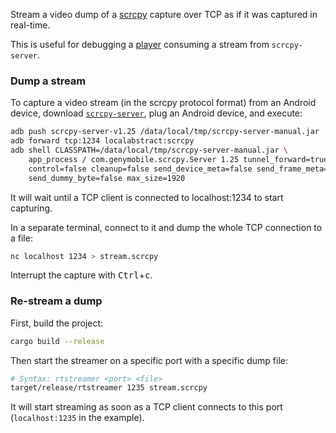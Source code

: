 Stream a video dump of a [scrcpy] capture over TCP as if it was captured in
real-time.

[scrcpy]: https://github.com/Genymobile/scrcpy

This is useful for debugging a [player] consuming a stream from `scrcpy-server`.

[player]: https://code.videolan.org/rom1v/vlc/-/merge_requests/20

### Dump a stream

To capture a video stream (in the scrcpy protocol format) from an Android
device, download [`scrcpy-server`], plug an Android device, and execute:

[`scrcpy-server`]: https://github.com/Genymobile/scrcpy/releases/download/v1.25/scrcpy-server-v1.25

```bash
adb push scrcpy-server-v1.25 /data/local/tmp/scrcpy-server-manual.jar
adb forward tcp:1234 localabstract:scrcpy
adb shell CLASSPATH=/data/local/tmp/scrcpy-server-manual.jar \
    app_process / com.genymobile.scrcpy.Server 1.25 tunnel_forward=true \
    control=false cleanup=false send_device_meta=false send_frame_meta=true \
    send_dummy_byte=false max_size=1920
```

It will wait until a TCP client is connected to localhost:1234 to start
capturing.

In a separate terminal, connect to it and dump the whole TCP connection to a
file:

```bash
nc localhost 1234 > stream.scrcpy
```

Interrupt the capture with <kbd>Ctrl</kbd>+<kbd>c</kbd>.


### Re-stream a dump

First, build the project:

```bash
cargo build --release
```

Then start the streamer on a specific port with a specific dump file:

```bash
# Syntax: rtstreamer <port> <file>
target/release/rtstreamer 1235 stream.scrcpy
```

It will start streaming as soon as a TCP client connects to this port
(`localhost:1235` in the example).
